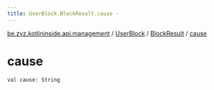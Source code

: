 ```yaml
---
title: UserBlock.BlockResult.cause - 
---
```


[be.zvz.kotlininside.api.management](../../index.html) / [UserBlock](../index.html) / [BlockResult](index.html) / [cause](./cause.html)

# cause

`val cause: String`